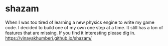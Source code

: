 # shazam
When I was too tired of learning a new physics engine to write my game code. I decided to build one of my own one step at a time. It still has a ton of features that are missing. If you find it interesting please dig in. 
https://vinayakhumberi.github.io/shazam/
